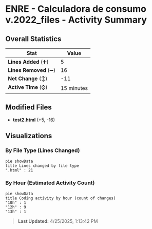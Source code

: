 # ENRE - Calculadora de consumo v.2022_files - Activity Summary 

## Overall Statistics

| Stat                   | Value                                                             |
| ---------------------- | ----------------------------------------------------------------- |
| **Lines Added** (➕)   | 5                                          |
| **Lines Removed** (➖) | 16                                        |
| **Net Change** (↕)    | -11                |
| **Active Time** (⌚)   | 15 minutes |


## Modified Files
- **test2.html** (+5, -16)

## Visualizations

### By File Type (Lines Changed)

```mermaid
pie showData
title Lines changed by file type
".html" : 21
```

### By Hour (Estimated Activity Count)

```mermaid
pie showData
title Coding activity by hour (count of changes)
"10h" : 1
"12h" : 9
"13h" : 1
```


> **Last Updated:** 4/25/2025, 1:13:42 PM